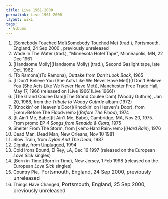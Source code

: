 ```yaml
---
title: Live 1961-2000
permalink: Live 1961-2000
layout: wiki
tags:
 - Albums
---
```


1. [Somebody Touched Me](Somebody Touched Me) (trad.),
Portsmouth, England, 24 Sep 2000 , previously unreleased  
2. Wade In The Water (trad.), "Minnesota Hotel Tape", Minneapolis, MN,
22 Dec 1961  
3. [Handsome Molly](Handsome Molly) (trad.), Second Gaslight
tape, late Oct. 1962  
4. [To Ramona](To Ramona), Outtake from <em>Don't Look
Back</em>, 1965  
5. [I Don't Believe You (She Acts Like We Never Have
Met)](I Don't Believe You (She Acts Like We Never Have Met)),
Manchester Free Trade Hall, May 17, 1966 (released on
[]()[Live 1966](Live 1966))  
6. [The Grand Coulee Dam](The Grand Coulee Dam) (Woody
Guthrie), Jan 20, 1968, from the <em>Tribute to Woody Guthrie</em> album
(1972)  
7. [Knockin' on Heaven's Door](Knockin' on Heaven's Door),
from [\<em\>Before The
Flood\</em\>](<em>Before The Flood</em>), 1974  
8. [It Ain't Me, Babe](It Ain't Me, Babe), Cambridge, MA, Nov
20, 1975. From promo EP <em>4 Songs from Renaldo & Clara</em>, 1975  
9. Shelter From The Storm, from [\<em\>Hard
Rain\</em\>](<em>Hard Rain</em>), 1976  
10. Dead Man, Dead Man, New Orleans, Nov 10 1981  
11. Slow Train, from <em>Dylan And The Dead</em>, 1987  
12. [Dignity](Dignity), from
[Unplugged](Unplugged), 1994  
13. Cold Irons Bound, El Rey, LA, Dec 16 1997 (released on the European
<em>Love Sick</em> singles)  
14. [Born in Time](Born in Time), New Jersey, 1 Feb 1998
(released on the European <em>Love Sick</em> singles)  
15. Country Pie,  <font size="3">Portsmouth, England, 24 Sep
2000</font>, <font size="3">previously unreleased</font>  
16. Things Have Changed, <font size="3">Portsmouth, England, 25 Sep
2000, previously unreleased</font>

 
